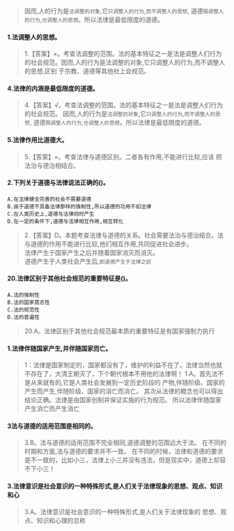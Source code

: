 >   因而,人的行为是`法调整的对象`,它`只调整人的行为`,`而不调整人的思想`,
    道德`既调整人的行为`,`也调整人的思想`。所以法律是最低限度的道德。
        

#### 1.法调整人的思想。
>   1.【答案】×。考查法调整的范围。法的基本特征之一是法是调整人们行为
    的社会规范。因而,人的行为是法调整的对象,它只调整人的行为,而不调整人的思想,区别
    于宗教、道德等其他社上会规范。  

#### 4.法律的内涵是最低限度的道德。
>   4.【答案】√。考查法调整的范围。法的基本特征之一是法是调整人们行为
    的社会规范。
    因而,人的行为是`法调整的对象`,它`只调整人的行为`,`而不调整人的思想`,
    道德`既调整人的行为`,`也调整人的思想`。所以法律是最低限度的道德。    

#### 5.法律作用比道德大。
>   5.【答案】×。考查法律与道德区别。二者各有作用,不能进行比较,应该
    把法治与德治相结合。    

#### 2.下列关于道德与法律说法正确的()。
    A.在法律健全完善的社会不需要道德
    B.由于道德不具备法律那样的强制性,所以道德的功用不如法律
    C.在人类历史上,道德与法律同时产生
    D.在一定的条件下,道德与法律相互作用,相互转化
>   2.【答案】D。本题考查法律与道德的关系。社会需要法治与德治结合。法
    与道德的作用不能进行比较,他们相互作用,共同促进社会进步。       
    法律产生于国家产生之后并随着国家消灭而消灭。       
    道德产生于人类社会产生后,`即道德产生于法律之前`      

#### 20.法律区别于其他社会规范的重要特征是()。
    A.法的强制性
    B.法的国家意志性
    C.法的规范性
    D.法的普遍性
>   20.A。法律区别于其他社会规范最本质的重要特征是有国家强制力执行

#### 1.法律伴随国家产生,并伴随国家而亡。
>   1：法律是国家制定的，国家都没有了，维护的利益不在了，法律当然也就不存在了，大清王朝灭了，下个朝代根本不用他的法律啊！
>   1.A。首先法不是从来就有的,它是人类社会发展到一定历史阶段的
    产物,伴随阶级、国家的产生而产生,伴随阶级、国家的消亡而消亡。
    其次从法律的概念也可以得出结论正确。法律是由国家创制并保证实施的行为规范。
    所以法律伴随国家产生消亡而产生消亡

#### 3法与道德的适用范围是相同的。
>   3.B。法与道德的适用范围不完全相同,道德调整的范围远大于法。
    在不同的时期和方面,法与道德的要求并不一致。
    在不同的时候，法律和道德的要求是不一致的，比如小三，法律上小三并没有违法，但是现实中，道德上却容不下小三！
    
#### 3.法律意识是社会意识的一种特殊形式,是人们关于法律现象的思想、观点、知识和心
>   3.A。法律意识是社会意识的一种特殊形式,是人们关于法律现象的
    思想、观点、知识和心理的总称













    











    

    